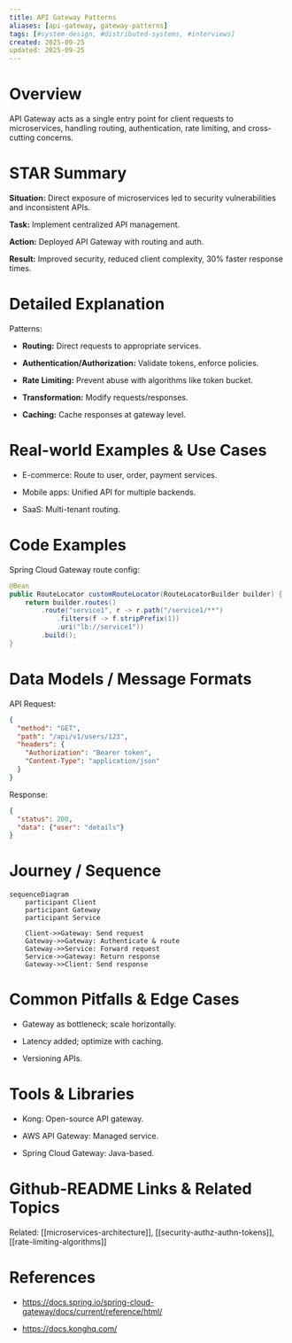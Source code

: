 ```yaml
---
title: API Gateway Patterns
aliases: [api-gateway, gateway-patterns]
tags: [#system-design, #distributed-systems, #interviews]
created: 2025-09-25
updated: 2025-09-25
---
```


# Overview

API Gateway acts as a single entry point for client requests to microservices, handling routing, authentication, rate limiting, and cross-cutting concerns.

# STAR Summary

**Situation:** Direct exposure of microservices led to security vulnerabilities and inconsistent APIs.

**Task:** Implement centralized API management.

**Action:** Deployed API Gateway with routing and auth.

**Result:** Improved security, reduced client complexity, 30% faster response times.

# Detailed Explanation

Patterns:

- **Routing:** Direct requests to appropriate services.

- **Authentication/Authorization:** Validate tokens, enforce policies.

- **Rate Limiting:** Prevent abuse with algorithms like token bucket.

- **Transformation:** Modify requests/responses.

- **Caching:** Cache responses at gateway level.

# Real-world Examples & Use Cases

- E-commerce: Route to user, order, payment services.

- Mobile apps: Unified API for multiple backends.

- SaaS: Multi-tenant routing.

# Code Examples

Spring Cloud Gateway route config:

```java
@Bean
public RouteLocator customRouteLocator(RouteLocatorBuilder builder) {
    return builder.routes()
        .route("service1", r -> r.path("/service1/**")
            .filters(f -> f.stripPrefix(1))
            .uri("lb://service1"))
        .build();
}
```

# Data Models / Message Formats

API Request:

```json
{
  "method": "GET",
  "path": "/api/v1/users/123",
  "headers": {
    "Authorization": "Bearer token",
    "Content-Type": "application/json"
  }
}
```

Response:

```json
{
  "status": 200,
  "data": {"user": "details"}
}
```

# Journey / Sequence

```mermaid
sequenceDiagram
    participant Client
    participant Gateway
    participant Service

    Client->>Gateway: Send request
    Gateway->>Gateway: Authenticate & route
    Gateway->>Service: Forward request
    Service->>Gateway: Return response
    Gateway->>Client: Send response
```

# Common Pitfalls & Edge Cases

- Gateway as bottleneck; scale horizontally.

- Latency added; optimize with caching.

- Versioning APIs.

# Tools & Libraries

- Kong: Open-source API gateway.

- AWS API Gateway: Managed service.

- Spring Cloud Gateway: Java-based.

# Github-README Links & Related Topics

Related: [[microservices-architecture]], [[security-authz-authn-tokens]], [[rate-limiting-algorithms]]

# References

- https://docs.spring.io/spring-cloud-gateway/docs/current/reference/html/

- https://docs.konghq.com/